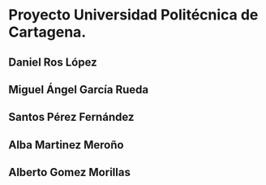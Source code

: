 # Proyecto Universidad Politécnica de Cartagena.


## Daniel Ros López

## Miguel Ángel García Rueda

## Santos Pérez Fernández

## Alba Martinez Meroño

## Alberto Gomez Morillas